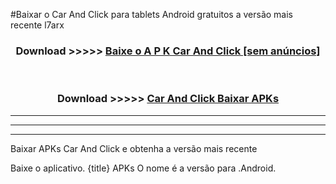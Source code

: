 #Baixar o Car And Click   para tablets Android gratuitos a versão mais recente l7arx


<div align="center">
<h3>Download >>>>> <a href="https://pt-web.web.app/?pt= Car And Click ">Baixe o A P K Car And Click  [sem anúncios]</a></h3><br>

<h3>Download >>>>> <a href="https://pt-web.web.app/?pt= Car And Click ">Car And Click  Baixar APKs</a></h3>
</div>

----------------------------------------------------------

----------------------------------------------------------

----------------------------------------------------------

Baixar APKs Car And Click  e obtenha a versão mais recente

Baixe o aplicativo. {title} APKs O nome é a versão para .Android.


